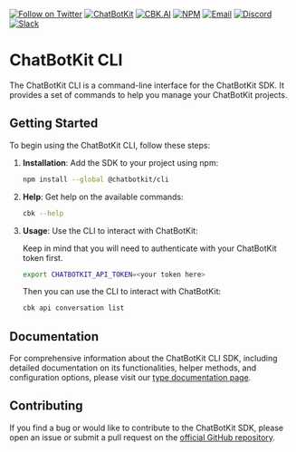 [![Follow on Twitter](https://img.shields.io/twitter/follow/chatbotkit.svg?logo=twitter)](https://twitter.com/chatbotkit)
[![ChatBotKit](https://img.shields.io/badge/credits-ChatBotKit-blue.svg)](https://chatbotkit.com)
[![CBK.AI](https://img.shields.io/badge/credits-CBK.AI-blue.svg)](https://cbk.ai)
[![NPM](https://img.shields.io/npm/v/@chatbotkit/cli.svg)](https://www.npmjs.com/package/@chatbotkit/cli)
[![Email](https://img.shields.io/badge/Email-→-blue?logo=mail.ru)](mailto:support@chatbotkit.com)
[![Discord](https://img.shields.io/badge/Discord-→-blue?logo=discord)](https://go.cbk.ai/discord)
[![Slack](https://img.shields.io/badge/Slack-→-blue?logo=slack)](https://go.cbk.ai/slack)

# ChatBotKit CLI

The ChatBotKit CLI is a command-line interface for the ChatBotKit SDK. It provides a set of commands to help you manage your ChatBotKit projects.

## Getting Started

To begin using the ChatBotKit CLI, follow these steps:

1. **Installation**: Add the SDK to your project using npm:

   ```bash
   npm install --global @chatbotkit/cli
   ```

2. **Help**: Get help on the available commands:

   ```bash
   cbk --help
   ```

3. **Usage**: Use the CLI to interact with ChatBotKit:

   Keep in mind that you will need to authenticate with your ChatBotKit token first.

   ```bash
   export CHATBOTKIT_API_TOKEN=<your token here>
   ```

   Then you can use the CLI to interact with ChatBotKit:

   ```bash
   cbk api conversation list
   ```

## Documentation

For comprehensive information about the ChatBotKit CLI SDK, including detailed documentation on its functionalities, helper methods, and configuration options, please visit our [type documentation page](https://chatbotkit.github.io/node-sdk/modules/_chatbotkit_cli.html).

## Contributing

If you find a bug or would like to contribute to the ChatBotKit SDK, please open an issue or submit a pull request on the [official GitHub repository](https://github.com/chatbotkit/node-sdk).
